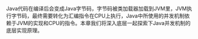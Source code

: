 Java代码在编译后会变成Java字节码，字节码被类加载器加载到JVM里，JVM执行字节码，最终需要转化为汇编指令在CPU上执行，Java中所使用的并发机制依赖于JVM的实现和CPU的指令。本章我们将深入底层一起探索下Java并发机制的底层实现原理。